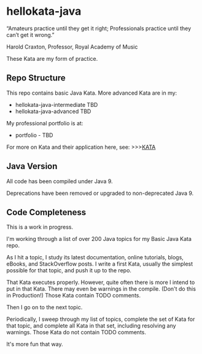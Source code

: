 # hellokata-java
“Amateurs practice until they get it right; 
Professionals practice until they can’t get it wrong.”

Harold Craxton, Professor, Royal Academy of Music

These Kata are my form of practice.

## Repo Structure
This repo contains basic Java Kata.
More advanced Kata are in my:
* hellokata-java-intermediate  TBD
* hellokata-java-advanced      TBD

My professional portfolio is at:

* portfolio - TBD

For more on Kata and their application here, see: >>>[KATA](https://github.com/jbannick/hellokata-java/blob/master/KATA.md)
## Java Version
All code has been compiled under Java 9.

Deprecations have been removed or upgraded to non-deprecated Java 9.

## Code Completeness
This is a work in progress.

I'm working through a list of over 200 Java topics for my Basic Java Kata repo.

As I hit a topic, I study its latest documentation, online tutorials, blogs, eBooks, and StackOverflow posts. I write a first Kata, usually the simplest possible for that topic, and push it up to the repo. 

That Kata executes properly. However, quite often there is more I intend to put in that Kata. There may even be warnings in the compile. (Don't do this in Production!) Those Kata contain TODO comments.

Then I go on to the next topic. 

Periodically, I sweep through my list of topics, complete the set of Kata for that topic, and complete all Kata in that set, including resolving any warnings. Those Kata do not contain TODO comments.

It's more fun that way.
